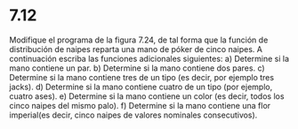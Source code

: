# 7.12

Modifique el programa de la figura 7.24, de tal forma que la función de distribución de naipes reparta una mano de póker de cinco naipes. A continuación escriba las funciones adicionales siguientes:
		a) Determine si la mano contiene un par.
		b) Determine si la mano contiene dos pares.
		c) Determine si la mano contiene tres de un tipo (es decir, por ejemplo
		tres jacks).
		d) Determine si la mano contiene cuatro de un tipo (por ejemplo, cuatro
		ases).
		e) Determine si la mano contiene un color (es decir, todos los cinco 
		naipes del mismo palo).
		f) Determine si la mano contiene una flor imperial(es decir, cinco 
		naipes de valores nominales consecutivos).
